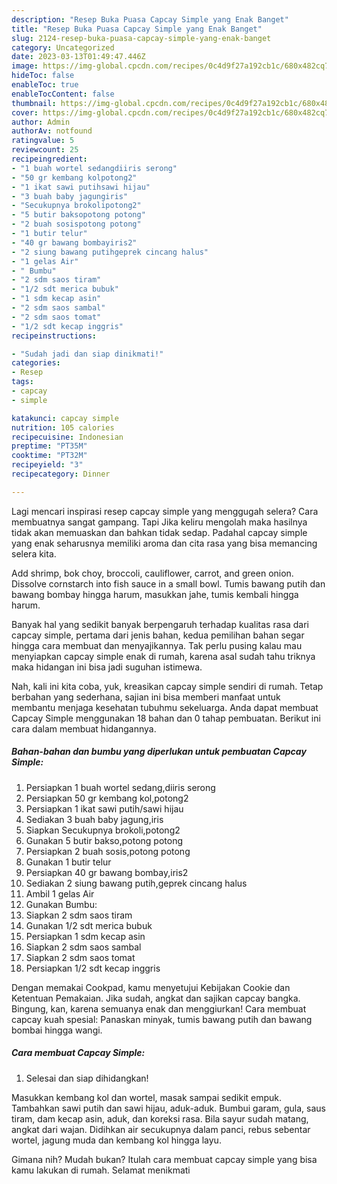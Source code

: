 ```yaml
---
description: "Resep Buka Puasa Capcay Simple yang Enak Banget"
title: "Resep Buka Puasa Capcay Simple yang Enak Banget"
slug: 2124-resep-buka-puasa-capcay-simple-yang-enak-banget
category: Uncategorized
date: 2023-03-13T01:49:47.446Z
image: https://img-global.cpcdn.com/recipes/0c4d9f27a192cb1c/680x482cq70/capcay-simple-foto-resep-utama.jpg
hideToc: false
enableToc: true
enableTocContent: false
thumbnail: https://img-global.cpcdn.com/recipes/0c4d9f27a192cb1c/680x482cq70/capcay-simple-foto-resep-utama.jpg
cover: https://img-global.cpcdn.com/recipes/0c4d9f27a192cb1c/680x482cq70/capcay-simple-foto-resep-utama.jpg
author: Admin
authorAv: notfound
ratingvalue: 5
reviewcount: 25
recipeingredient:
- "1 buah wortel sedangdiiris serong"
- "50 gr kembang kolpotong2"
- "1 ikat sawi putihsawi hijau"
- "3 buah baby jagungiris"
- "Secukupnya brokolipotong2"
- "5 butir baksopotong potong"
- "2 buah sosispotong potong"
- "1 butir telur"
- "40 gr bawang bombayiris2"
- "2 siung bawang putihgeprek cincang halus"
- "1 gelas Air"
- " Bumbu"
- "2 sdm saos tiram"
- "1/2 sdt merica bubuk"
- "1 sdm kecap asin"
- "2 sdm saos sambal"
- "2 sdm saos tomat"
- "1/2 sdt kecap inggris"
recipeinstructions:

- "Sudah jadi dan siap dinikmati!"
categories:
- Resep
tags:
- capcay
- simple

katakunci: capcay simple 
nutrition: 105 calories
recipecuisine: Indonesian
preptime: "PT35M"
cooktime: "PT32M"
recipeyield: "3"
recipecategory: Dinner

---
```



Lagi mencari inspirasi resep capcay simple yang menggugah selera? Cara membuatnya sangat gampang. Tapi Jika keliru mengolah maka hasilnya tidak akan memuaskan dan bahkan tidak sedap. Padahal capcay simple yang enak seharusnya memiliki aroma dan cita rasa yang bisa memancing selera kita.


Add shrimp, bok choy, broccoli, cauliflower, carrot, and green onion. Dissolve cornstarch into fish sauce in a small bowl. Tumis bawang putih dan bawang bombay hingga harum, masukkan jahe, tumis kembali hingga harum.

Banyak hal yang sedikit banyak berpengaruh terhadap kualitas rasa dari capcay simple, pertama dari jenis bahan, kedua pemilihan bahan segar hingga cara membuat dan menyajikannya. Tak perlu pusing kalau mau menyiapkan capcay simple enak di rumah, karena asal sudah tahu triknya maka hidangan ini bisa jadi suguhan istimewa.


Nah, kali ini kita coba, yuk, kreasikan capcay simple sendiri di rumah. Tetap berbahan yang sederhana, sajian ini bisa memberi manfaat untuk membantu menjaga kesehatan tubuhmu sekeluarga. Anda dapat membuat Capcay Simple menggunakan 18 bahan dan 0 tahap pembuatan. Berikut ini cara dalam membuat hidangannya.

<!--inarticleads1-->

##### Bahan-bahan dan bumbu yang diperlukan untuk pembuatan Capcay Simple:

1. Persiapkan 1 buah wortel sedang,diiris serong
1. Persiapkan 50 gr kembang kol,potong2
1. Persiapkan 1 ikat sawi putih/sawi hijau
1. Sediakan 3 buah baby jagung,iris
1. Siapkan Secukupnya brokoli,potong2
1. Gunakan 5 butir bakso,potong potong
1. Persiapkan 2 buah sosis,potong potong
1. Gunakan 1 butir telur
1. Persiapkan 40 gr bawang bombay,iris2
1. Sediakan 2 siung bawang putih,geprek cincang halus
1. Ambil 1 gelas Air
1. Gunakan  Bumbu:
1. Siapkan 2 sdm saos tiram
1. Gunakan 1/2 sdt merica bubuk
1. Persiapkan 1 sdm kecap asin
1. Siapkan 2 sdm saos sambal
1. Siapkan 2 sdm saos tomat
1. Persiapkan 1/2 sdt kecap inggris


Dengan memakai Cookpad, kamu menyetujui Kebijakan Cookie dan Ketentuan Pemakaian. Jika sudah, angkat dan sajikan capcay bangka. Bingung, kan, karena semuanya enak dan menggiurkan! Cara membuat capcay kuah spesial: Panaskan minyak, tumis bawang putih dan bawang bombai hingga wangi. 

<!--inarticleads2-->

##### Cara membuat Capcay Simple:


1. Selesai dan siap dihidangkan!

Masukkan kembang kol dan wortel, masak sampai sedikit empuk. Tambahkan sawi putih dan sawi hijau, aduk-aduk. Bumbui garam, gula, saus tiram, dam kecap asin, aduk, dan koreksi rasa. Bila sayur sudah matang, angkat dari wajan. Didihkan air secukupnya dalam panci, rebus sebentar wortel, jagung muda dan kembang kol hingga layu. 

Gimana nih? Mudah bukan? Itulah cara membuat capcay simple yang bisa kamu lakukan di rumah. Selamat menikmati
